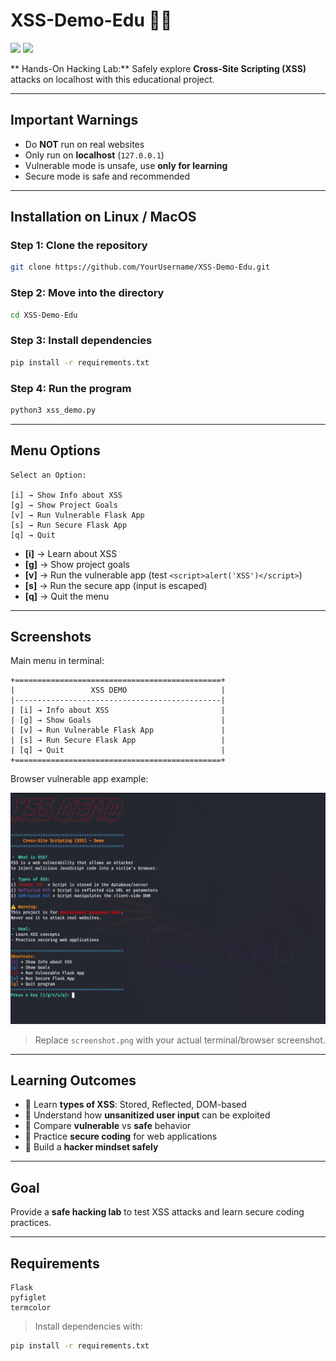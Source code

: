 # XSS-Demo-Edu 🚀👾

![](https://img.shields.io/badge/Python-3-blue)
![](https://img.shields.io/badge/platform-Linux%20%7C%20MacOS-blue)

** Hands-On Hacking Lab:** Safely explore **Cross-Site Scripting (XSS)** attacks on localhost with this educational project.

---

## Important Warnings

*  Do **NOT** run on real websites
*  Only run on **localhost** (`127.0.0.1`)
*  Vulnerable mode is unsafe, use **only for learning**
*  Secure mode is safe and recommended

---

##  Installation on Linux / MacOS

### Step 1: Clone the repository

```bash
git clone https://github.com/YourUsername/XSS-Demo-Edu.git
```

### Step 2: Move into the directory

```bash
cd XSS-Demo-Edu
```

### Step 3: Install dependencies

```bash
pip install -r requirements.txt
```

### Step 4: Run the program

```bash
python3 xss_demo.py
```

---

##  Menu Options

```
Select an Option:

[i] → Show Info about XSS
[g] → Show Project Goals
[v] → Run Vulnerable Flask App
[s] → Run Secure Flask App
[q] → Quit
```

* **\[i]** → Learn about XSS
* **\[g]** → Show project goals
* **\[v]** → Run the vulnerable app (test `<script>alert('XSS')</script>`)
* **\[s]** → Run the secure app (input is escaped)
* **\[q]** → Quit the menu

---

##  Screenshots

Main menu in terminal:

```
+==============================================+
|                 XSS DEMO                     |
|----------------------------------------------|
| [i] → Info about XSS                         |
| [g] → Show Goals                             |
| [v] → Run Vulnerable Flask App               |
| [s] → Run Secure Flask App                   |
| [q] → Quit                                   |
+==============================================+
```

Browser vulnerable app example:

![XSS Demo](XSS_DEMO.png)

> Replace `screenshot.png` with your actual terminal/browser screenshot.

---

##  Learning Outcomes

* 🔹 Learn **types of XSS**: Stored, Reflected, DOM-based
* 🔹 Understand how **unsanitized user input** can be exploited
* 🔹 Compare **vulnerable** vs **safe** behavior
* 🔹 Practice **secure coding** for web applications
* 🔹 Build a **hacker mindset safely**

---

##  Goal

Provide a **safe hacking lab** to test XSS attacks and learn secure coding practices.

---

##  Requirements

```
Flask
pyfiglet
termcolor
```

> Install dependencies with:

```bash
pip install -r requirements.txt
```
